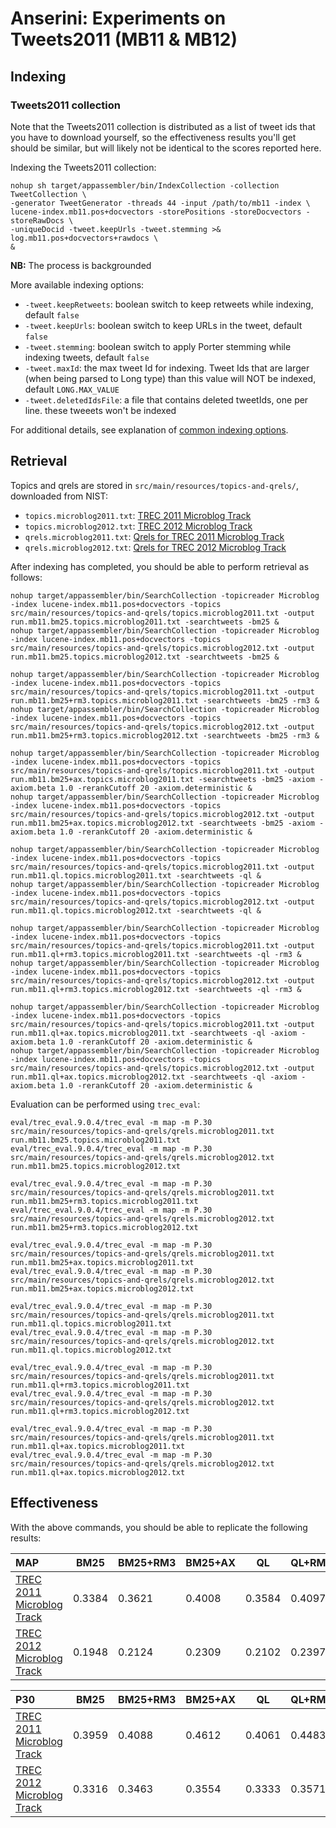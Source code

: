 # Anserini: Experiments on Tweets2011 (MB11 &amp; MB12)

## Indexing

### Tweets2011 collection

Note that the Tweets2011 collection is distributed as a list of tweet ids that you have to download yourself, so the
effectiveness results you'll get should be similar, but will likely not be identical to the scores reported here.

Indexing the Tweets2011 collection:

```
nohup sh target/appassembler/bin/IndexCollection -collection TweetCollection \
-generator TweetGenerator -threads 44 -input /path/to/mb11 -index \
lucene-index.mb11.pos+docvectors -storePositions -storeDocvectors -storeRawDocs \
-uniqueDocid -tweet.keepUrls -tweet.stemming >& log.mb11.pos+docvectors+rawdocs \
&
```
__NB:__ The process is backgrounded

More available indexing options:
* `-tweet.keepRetweets`: boolean switch to keep retweets while indexing, default `false`
* `-tweet.keepUrls`: boolean switch to keep URLs in the tweet, default `false`
* `-tweet.stemming`: boolean switch to apply Porter stemming while indexing tweets, default `false`
* `-tweet.maxId`: the max tweet Id for indexing. Tweet Ids that are larger (when being parsed to Long type) than this value will NOT be indexed, default `LONG.MAX_VALUE`
* `-tweet.deletedIdsFile`: a file that contains deleted tweetIds, one per line. these tweeets won't be indexed

For additional details, see explanation of [common indexing options](common-indexing-options.md).

## Retrieval

Topics and qrels are stored in `src/main/resources/topics-and-qrels/`, downloaded from NIST:

+ `topics.microblog2011.txt`: [TREC 2011 Microblog Track](https://trec.nist.gov/data/microblog/11/topics.MB1-50.txt)
+ `topics.microblog2012.txt`: [TREC 2012 Microblog Track](https://trec.nist.gov/data/microblog/12/2012.topics.MB51-110.txt)
+ `qrels.microblog2011.txt`: [Qrels for TREC 2011 Microblog Track](https://trec.nist.gov/data/microblog/11/microblog11-qrels)
+ `qrels.microblog2012.txt`: [Qrels for TREC 2012 Microblog Track](https://trec.nist.gov/data/microblog/12/adhoc-qrels)

After indexing has completed, you should be able to perform retrieval as follows:

```
nohup target/appassembler/bin/SearchCollection -topicreader Microblog -index lucene-index.mb11.pos+docvectors -topics src/main/resources/topics-and-qrels/topics.microblog2011.txt -output run.mb11.bm25.topics.microblog2011.txt -searchtweets -bm25 &
nohup target/appassembler/bin/SearchCollection -topicreader Microblog -index lucene-index.mb11.pos+docvectors -topics src/main/resources/topics-and-qrels/topics.microblog2012.txt -output run.mb11.bm25.topics.microblog2012.txt -searchtweets -bm25 &

nohup target/appassembler/bin/SearchCollection -topicreader Microblog -index lucene-index.mb11.pos+docvectors -topics src/main/resources/topics-and-qrels/topics.microblog2011.txt -output run.mb11.bm25+rm3.topics.microblog2011.txt -searchtweets -bm25 -rm3 &
nohup target/appassembler/bin/SearchCollection -topicreader Microblog -index lucene-index.mb11.pos+docvectors -topics src/main/resources/topics-and-qrels/topics.microblog2012.txt -output run.mb11.bm25+rm3.topics.microblog2012.txt -searchtweets -bm25 -rm3 &

nohup target/appassembler/bin/SearchCollection -topicreader Microblog -index lucene-index.mb11.pos+docvectors -topics src/main/resources/topics-and-qrels/topics.microblog2011.txt -output run.mb11.bm25+ax.topics.microblog2011.txt -searchtweets -bm25 -axiom -axiom.beta 1.0 -rerankCutoff 20 -axiom.deterministic &
nohup target/appassembler/bin/SearchCollection -topicreader Microblog -index lucene-index.mb11.pos+docvectors -topics src/main/resources/topics-and-qrels/topics.microblog2012.txt -output run.mb11.bm25+ax.topics.microblog2012.txt -searchtweets -bm25 -axiom -axiom.beta 1.0 -rerankCutoff 20 -axiom.deterministic &

nohup target/appassembler/bin/SearchCollection -topicreader Microblog -index lucene-index.mb11.pos+docvectors -topics src/main/resources/topics-and-qrels/topics.microblog2011.txt -output run.mb11.ql.topics.microblog2011.txt -searchtweets -ql &
nohup target/appassembler/bin/SearchCollection -topicreader Microblog -index lucene-index.mb11.pos+docvectors -topics src/main/resources/topics-and-qrels/topics.microblog2012.txt -output run.mb11.ql.topics.microblog2012.txt -searchtweets -ql &

nohup target/appassembler/bin/SearchCollection -topicreader Microblog -index lucene-index.mb11.pos+docvectors -topics src/main/resources/topics-and-qrels/topics.microblog2011.txt -output run.mb11.ql+rm3.topics.microblog2011.txt -searchtweets -ql -rm3 &
nohup target/appassembler/bin/SearchCollection -topicreader Microblog -index lucene-index.mb11.pos+docvectors -topics src/main/resources/topics-and-qrels/topics.microblog2012.txt -output run.mb11.ql+rm3.topics.microblog2012.txt -searchtweets -ql -rm3 &

nohup target/appassembler/bin/SearchCollection -topicreader Microblog -index lucene-index.mb11.pos+docvectors -topics src/main/resources/topics-and-qrels/topics.microblog2011.txt -output run.mb11.ql+ax.topics.microblog2011.txt -searchtweets -ql -axiom -axiom.beta 1.0 -rerankCutoff 20 -axiom.deterministic &
nohup target/appassembler/bin/SearchCollection -topicreader Microblog -index lucene-index.mb11.pos+docvectors -topics src/main/resources/topics-and-qrels/topics.microblog2012.txt -output run.mb11.ql+ax.topics.microblog2012.txt -searchtweets -ql -axiom -axiom.beta 1.0 -rerankCutoff 20 -axiom.deterministic &

```

Evaluation can be performed using `trec_eval`:

```
eval/trec_eval.9.0.4/trec_eval -m map -m P.30 src/main/resources/topics-and-qrels/qrels.microblog2011.txt run.mb11.bm25.topics.microblog2011.txt
eval/trec_eval.9.0.4/trec_eval -m map -m P.30 src/main/resources/topics-and-qrels/qrels.microblog2012.txt run.mb11.bm25.topics.microblog2012.txt

eval/trec_eval.9.0.4/trec_eval -m map -m P.30 src/main/resources/topics-and-qrels/qrels.microblog2011.txt run.mb11.bm25+rm3.topics.microblog2011.txt
eval/trec_eval.9.0.4/trec_eval -m map -m P.30 src/main/resources/topics-and-qrels/qrels.microblog2012.txt run.mb11.bm25+rm3.topics.microblog2012.txt

eval/trec_eval.9.0.4/trec_eval -m map -m P.30 src/main/resources/topics-and-qrels/qrels.microblog2011.txt run.mb11.bm25+ax.topics.microblog2011.txt
eval/trec_eval.9.0.4/trec_eval -m map -m P.30 src/main/resources/topics-and-qrels/qrels.microblog2012.txt run.mb11.bm25+ax.topics.microblog2012.txt

eval/trec_eval.9.0.4/trec_eval -m map -m P.30 src/main/resources/topics-and-qrels/qrels.microblog2011.txt run.mb11.ql.topics.microblog2011.txt
eval/trec_eval.9.0.4/trec_eval -m map -m P.30 src/main/resources/topics-and-qrels/qrels.microblog2012.txt run.mb11.ql.topics.microblog2012.txt

eval/trec_eval.9.0.4/trec_eval -m map -m P.30 src/main/resources/topics-and-qrels/qrels.microblog2011.txt run.mb11.ql+rm3.topics.microblog2011.txt
eval/trec_eval.9.0.4/trec_eval -m map -m P.30 src/main/resources/topics-and-qrels/qrels.microblog2012.txt run.mb11.ql+rm3.topics.microblog2012.txt

eval/trec_eval.9.0.4/trec_eval -m map -m P.30 src/main/resources/topics-and-qrels/qrels.microblog2011.txt run.mb11.ql+ax.topics.microblog2011.txt
eval/trec_eval.9.0.4/trec_eval -m map -m P.30 src/main/resources/topics-and-qrels/qrels.microblog2012.txt run.mb11.ql+ax.topics.microblog2012.txt

```

## Effectiveness

With the above commands, you should be able to replicate the following results:

MAP                                     | BM25      | BM25+RM3  | BM25+AX   | QL        | QL+RM3    | QL+AX     |
:---------------------------------------|-----------|-----------|-----------|-----------|-----------|-----------|
[TREC 2011 Microblog Track](http://trec.nist.gov/data/microblog2011.html)| 0.3384    | 0.3621    | 0.4008    | 0.3584    | 0.4097    | 0.4201    |
[TREC 2012 Microblog Track](http://trec.nist.gov/data/microblog2012.html)| 0.1948    | 0.2124    | 0.2309    | 0.2102    | 0.2397    | 0.2474    |


P30                                     | BM25      | BM25+RM3  | BM25+AX   | QL        | QL+RM3    | QL+AX     |
:---------------------------------------|-----------|-----------|-----------|-----------|-----------|-----------|
[TREC 2011 Microblog Track](http://trec.nist.gov/data/microblog2011.html)| 0.3959    | 0.4088    | 0.4612    | 0.4061    | 0.4483    | 0.4408    |
[TREC 2012 Microblog Track](http://trec.nist.gov/data/microblog2012.html)| 0.3316    | 0.3463    | 0.3554    | 0.3333    | 0.3571    | 0.3842    |


